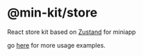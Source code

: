 # @min-kit/store

React store kit based on [Zustand](https://github.com/pmndrs/zustand) for miniapp

go [here](https://github.com/rexerwang/min-kit/tree/main/miniapp/template) for more usage examples.

